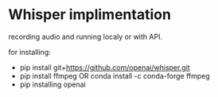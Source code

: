 
# Whisper implimentation

recording audio and running localy or with API.

for installing:

* pip install git+https://github.com/openai/whisper.git 
* pip install ffmpeg OR conda install -c conda-forge ffmpeg
* pip installing openai

